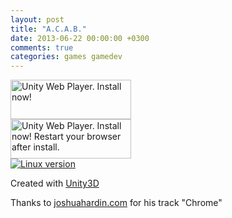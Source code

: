 ```yaml
---
layout: post
title: "A.C.A.B."
date: 2013-06-22 00:00:00 +0300
comments: true
categories: games gamedev
---
```


<!--more-->

<script type='text/javascript'>
	var gameName = "acab";
	var gameWidth = 880;
	var gameHeight = 660;
</script>

<script type='text/javascript' src='{{ root_url }}/javascripts/web.js'></script>

<div id="unityPlayer">
	<div class="missing">
		<a href="http://unity3d.com/webplayer/" title="Unity Web Player. Install now!">
			<img alt="Unity Web Player. Install now!" src="http://webplayer.unity3d.com/installation/getunity.png" width="193" height="63" />
		</a>
	</div>
	<div class="broken">
		<a href="http://unity3d.com/webplayer/" title="Unity Web Player. Install now! Restart your browser after install.">
			<img alt="Unity Web Player. Install now! Restart your browser after install." src="http://webplayer.unity3d.com/installation/getunityrestart.png" width="193" height="63" />
		</a>
	</div>
</div>
<a href="http://yadi.sk/d/U9rngVsx5LDaA"><img src="{{ root_url }}/images/builds/tux.png" title="Linux-версия" alt="Linux version"></a>

Created with [Unity3D](http://unity3d.com)

Thanks to [joshuahardin.com](joshuahardin.com) for his track "Chrome"
